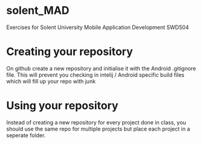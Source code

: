 # solent_MAD
Exercises for Solent University Mobile Application Development SWD504

# Creating your repository

On github create a new repository and initialise it with the Android .gitignore file.
This will prevent you checking in intelij / Android specific build files which will fill up your repo with junk

# Using your repository
Instead of creating a new repository for every project done in class, you should use the same repo for multiple projects but place each project in a seperate folder.
